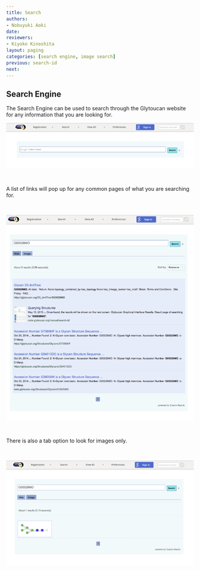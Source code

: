 ```yaml
---
title: Search
authors:
- Nobuyuki Aoki
date: 
reviewers:
- Kiyoko Kinoshita
layout: paging
categories: [search engine, image search]
previous: search-id
next:
---
```


Search Engine
------------
  The Search Engine can be used to search through the Glytoucan website for any information that you are looking for.

![Search Engine](/images/manual/search-engine.png)

<br>

A list of links will pop up for any common pages of what you are searching for.  

<br>

![Searching](/images/manual/search-engine-G00028MO.png)

<br>

There is also a tab option to look for images only.  

<br>

![Searching Images](/images/manual/search-engine-images.png)
